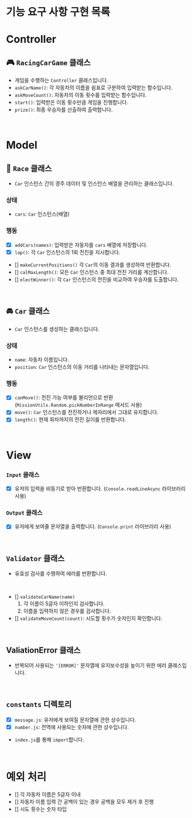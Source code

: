 # 기능 요구 사항 구현 목록

# Controller

## 🎮 `RacingCarGame` 클래스

- 게임을 수행하는 `Controller` 클래스입니다.
- `askCarName()`: 각 자동차의 이름을 쉼표로 구분하여 입력받는 함수입니다.
- `askMoveCount()`: 자동차의 이동 횟수를 입력받는 함수입니다.
- `start()`: 입력받은 이동 횟수만큼 게임을 진행합니다.
- `prize()`: 최종 우승자를 선출하여 출력합니다.

<br/>

# Model

## 🏁 `Race` 클래스

- `Car` 인스턴스 간의 경주 데이터 및 인스턴스 배열을 관리하는 클래스입니다.

### 상태

- `cars`: `Car` 인스턴스(배열)

### 행동

- [x] `addCars(names)`: 입력받은 자동차를 `cars` 배열에 저장합니다.
- [x] `lap()`: 각 `Car` 인스턴스의 1회 전진을 지시합니다.
- [] `makeCurrentPositions()` 각 `Car`의 이동 결과를 생성하여 반환합니다.
- [] `calMaxLength()`: 모든 `Car` 인스턴스 중 최대 전진 거리를 계산합니다.
- [] `electWinner()`: 각 `Car` 인스턴스의 전진을 비교하여 우승자를 도출합니다.

<br/>

## 🚘 `Car` 클래스

- `Car` 인스턴스를 생성하는 클래스입니다.

### 상태

- `name`: 자동차 이름입니다.
- `position`: `Car` 인스턴스의 이동 거리를 나타내는 문자열입니다.

### 행동

- [x] `canMove()`: 전진 가능 여부를 불리언으로 반환 (`MissionUtils.Random.pickNumberInRange` 메서드 사용)
- [x] `move()`: `Car` 인스턴스를 전진하거나 제자리에서 그대로 유지합니다.
- [x] `length()`: 현재 회차까지의 전진 길이를 반환합니다.

<br/>

# View

### `Input` 클래스

- [x] 유저의 입력을 비동기로 받아 반환합니다. (`Console.readLineAsync` 라이브러리 사용)

### `Output` 클래스

- [x] 유저에게 보여줄 문자열을 출력합니다. (`Console.print` 라이브러리 사용)

<br/>

## `Validator` 클래스

- 유효성 검사를 수행하여 에러를 반환합니다.

<br>

- [] `validateCarName(name)`
  1. 각 이름이 5글자 이하인지 검사합니다.
  2. 이름을 입력하지 않은 경우를 검사합니다.
- [] `validateMoveCount(count)`: 시도할 횟수가 숫자인지 확인합니다.

<br/>

## ValiationError 클래스

- 반복되어 사용되는 `'[ERROR]'` 문자열에 유지보수성을 높이기 위한 에러 클래스입니다.

<br/>

## `constants` 디렉토리

- [x] `message.js`: 유저에게 보여질 문자열에 관한 상수입니다.
- [x] `number.js`: 전역에 사용되는 숫자에 관한 상수입니다.
- `index.js`를 통해 `import`합니다.

<br/>

# 예외 처리

- [] 각 자동차 이름은 5글자 이내
- [] 자동차 이름 입력 간 공백이 있는 경우 공백을 모두 제거 후 진행
- [] 시도 횟수는 숫자 타입

<br/>
